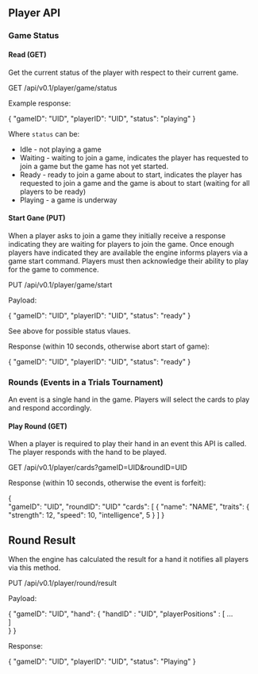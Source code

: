 Player API
--------------

### Game Status

#### Read (GET)

Get the current status of the player with respect to their current game.

GET /api/v0.1/player/game/status

Example response:

{
  "gameID": "UID",
  "playerID": "UID",
  "status": "playing"
}

Where `status` can be:

  - Idle - not playing a game
  - Waiting - waiting to join a game, indicates the player has requested to join a game but the game has not yet started.
  - Ready - ready to join a game about to start, indicates the player has requested to join a game and the game is about to start (waiting for all players to be ready)
  - Playing - a game is underway

#### Start Gane (PUT)

When a player asks to join a game they initially receive a response indicating they 
are waiting for players to join the game. Once enough players have indicated they 
are available the engine informs players via a game start command. Players must then 
acknowledge their ability to play for the game to commence.

PUT /api/v0.1/player/game/start

Payload:

{
  "gameID": "UID",
  "playerID": "UID",
  "status": "ready"
}

See above for possible status vlaues.

Response (within 10 seconds, otherwise abort start of game):

{
  "gameID": "UID",
  "playerID": "UID",
  "status": "ready"
}

### Rounds (Events in a Trials Tournament)

An event is a single hand in the game. Players will select the cards to play and respond accordingly.

#### Play Round (GET)

When a player is required to play their hand in an event this API is called. The player responds with the hand to be played.

GET /api/v0.1/player/cards?gameID=UID&roundID=UID

Response (within 10 seconds, otherwise the event is forfeit):

{  
  "gameID": "UID",
  "roundID": "UID"
  "cards": [
    { 
      "name": "NAME",
      "traits": {
        "strength": 12,
        "speed": 10,
        "intelligence", 5
    }
  ]
}
     
## Round Result

When the engine has calculated the result for a hand it notifies all players via this method.

PUT /api/v0.1/player/round/result

Payload:

{
  "gameID": "UID",
  "hand": {
    "handID" : "UID",
    "playerPositions" : [
      ...      
    ]        
  }
}

Response:

{
  "gameID": "UID",
  "playerID": "UID",
  "status": "Playing"
}